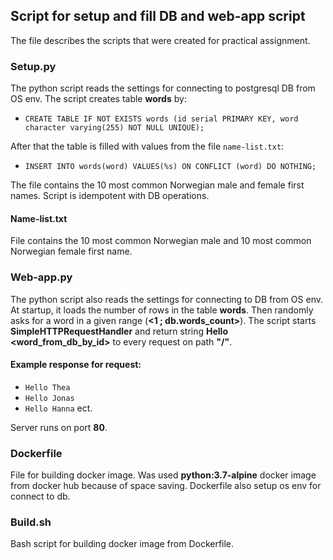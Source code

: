## Script for setup and fill DB and web-app script

The file describes the scripts that were created for practical assignment.

### Setup.py

The python script reads the settings for connecting to postgresql DB from OS env. The script creates table __words__ by:

  * ```
    CREATE TABLE IF NOT EXISTS words (id serial PRIMARY KEY, word character varying(255) NOT NULL UNIQUE);
    ```
After that the table is filled with values ​​from the file ```name-list.txt```:

  * ```
    INSERT INTO words(word) VALUES(%s) ON CONFLICT (word) DO NOTHING;
    ```

The file contains the 10 most common Norwegian male and female first names. Script is idempotent with DB operations.

#### Name-list.txt

File contains the 10 most common Norwegian male and 10 most common Norwegian female first name.

### Web-app.py

The python script also reads the settings for connecting to DB from OS env. At startup, it loads the number of rows in the table __words__. Then randomly asks for a word in a given range (__<1 ; db.words_count>__). The script starts __SimpleHTTPRequestHandler__ and return string __Hello <word\_from\_db\_by\_id>__ to every request on path __"/"__.

#### Example response for request:
  * ```Hello Thea```
  * ```Hello Jonas```
  * ```Hello Hanna``` ect.
  
Server runs on port __80__.

### Dockerfile

File for building docker image. Was used __python:3.7-alpine__ docker image from docker hub because of space saving. Dockerfile also setup os env for connect to db.

### Build.sh

Bash script for building docker image from Dockerfile.